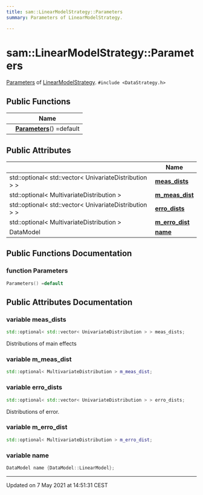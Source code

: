 ```yaml
---
title: sam::LinearModelStrategy::Parameters
summary: Parameters of LinearModelStrategy. 

---
```


# sam::LinearModelStrategy::Parameters



[Parameters]() of [LinearModelStrategy](/doxygen/Classes/classsam_1_1_linear_model_strategy/). 
`#include <DataStrategy.h>`

## Public Functions

|                | Name           |
| -------------- | -------------- |
| | **[Parameters](/doxygen/Classes/structsam_1_1_linear_model_strategy_1_1_parameters/#function-parameters)**() =default |

## Public Attributes

|                | Name           |
| -------------- | -------------- |
| std::optional< std::vector< UnivariateDistribution > > | **[meas_dists](/doxygen/Classes/structsam_1_1_linear_model_strategy_1_1_parameters/#variable-meas_dists)**  |
| std::optional< MultivariateDistribution > | **[m_meas_dist](/doxygen/Classes/structsam_1_1_linear_model_strategy_1_1_parameters/#variable-m_meas_dist)**  |
| std::optional< std::vector< UnivariateDistribution > > | **[erro_dists](/doxygen/Classes/structsam_1_1_linear_model_strategy_1_1_parameters/#variable-erro_dists)**  |
| std::optional< MultivariateDistribution > | **[m_erro_dist](/doxygen/Classes/structsam_1_1_linear_model_strategy_1_1_parameters/#variable-m_erro_dist)**  |
| DataModel | **[name](/doxygen/Classes/structsam_1_1_linear_model_strategy_1_1_parameters/#variable-name)**  |

## Public Functions Documentation

### function Parameters

```cpp
Parameters() =default
```


## Public Attributes Documentation

### variable meas_dists

```cpp
std::optional< std::vector< UnivariateDistribution > > meas_dists;
```


Distributions of main effects 


### variable m_meas_dist

```cpp
std::optional< MultivariateDistribution > m_meas_dist;
```


### variable erro_dists

```cpp
std::optional< std::vector< UnivariateDistribution > > erro_dists;
```


Distributions of error. 


### variable m_erro_dist

```cpp
std::optional< MultivariateDistribution > m_erro_dist;
```


### variable name

```cpp
DataModel name {DataModel::LinearModel};
```


-------------------------------

Updated on  7 May 2021 at 14:51:31 CEST